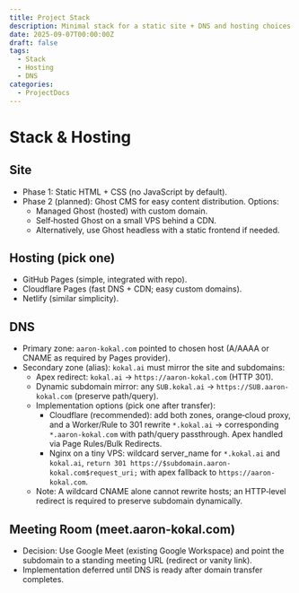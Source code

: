 ```yaml
---
title: Project Stack
description: Minimal stack for a static site + DNS and hosting choices.
date: 2025-09-07T00:00:00Z
draft: false
tags:
  - Stack
  - Hosting
  - DNS
categories:
  - ProjectDocs
---
```


# Stack & Hosting

## Site
- Phase 1: Static HTML + CSS (no JavaScript by default).
- Phase 2 (planned): Ghost CMS for easy content distribution. Options:
  - Managed Ghost (hosted) with custom domain.
  - Self‑hosted Ghost on a small VPS behind a CDN.
  - Alternatively, use Ghost headless with a static frontend if needed.

## Hosting (pick one)
- GitHub Pages (simple, integrated with repo).
- Cloudflare Pages (fast DNS + CDN; easy custom domains).
- Netlify (similar simplicity).

## DNS
- Primary zone: `aaron-kokal.com` pointed to chosen host (A/AAAA or CNAME as required by Pages provider).
- Secondary zone (alias): `kokal.ai` must mirror the site and subdomains:
  - Apex redirect: `kokal.ai` → `https://aaron-kokal.com` (HTTP 301).
  - Dynamic subdomain mirror: any `SUB.kokal.ai` → `https://SUB.aaron-kokal.com` (preserve path/query).
  - Implementation options (pick one after transfer):
    - Cloudflare (recommended): add both zones, orange‑cloud proxy, and a Worker/Rule to 301 rewrite `*.kokal.ai` → corresponding `*.aaron-kokal.com` with path/query passthrough. Apex handled via Page Rules/Bulk Redirects.
    - Nginx on a tiny VPS: wildcard server_name for `*.kokal.ai` and `kokal.ai`, `return 301 https://$subdomain.aaron-kokal.com$request_uri;` with apex fallback to `https://aaron-kokal.com`.
  - Note: A wildcard CNAME alone cannot rewrite hosts; an HTTP‑level redirect is required to preserve subdomain dynamically.

## Meeting Room (meet.aaron-kokal.com)
- Decision: Use Google Meet (existing Google Workspace) and point the subdomain to a standing meeting URL (redirect or vanity link).
- Implementation deferred until DNS is ready after domain transfer completes.
